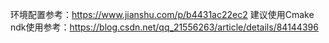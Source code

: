环境配置参考：https://www.jianshu.com/p/b4431ac22ec2  建议使用Cmake
ndk使用参考：https://blog.csdn.net/qq_21556263/article/details/84144396

